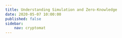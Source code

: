 ```yaml
---
title: Understanding Simulation and Zero-Knowledge
date: 2020-05-07 10:00:00
published: false
sidebar:
    nav: cryptomat
---
```


<!-- TODO:

Interesting subtleties to cover:

1. singatures are zkpoks of a secret key or not?

2. Simulation for deniable authentication should be 'straight line' (no rewinding allowed for some reason) according to Gennaro's presentation.
See:
 
 - Pass's paper on why: https://iacr.org/archive/crypto2003/27290315/27290315.pdf
 - https://www.dmi.unict.it/diraimondo/web/wp-content/uploads/papers/deniability-ake.pdf

3. NIZK versus interactive ZK: both have simulators, no? But NIZK guarantees are  weaker since you can send proof to others and convince them. How is the simulation different?

-->
